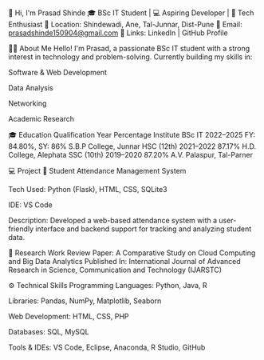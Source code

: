 👋 Hi, I'm Prasad Shinde
🎓 BSc IT Student | 💻 Aspiring Developer | 🧠 Tech Enthusiast
📍 Location: Shindewadi, Ane, Tal-Junnar, Dist-Pune
📧 Email: prasadshinde150904@gmail.com
🔗 Links:
LinkedIn | GitHub Profile

🧑‍💼 About Me
Hello! I'm Prasad, a passionate BSc IT student with a strong interest in technology and problem-solving.
Currently building my skills in:

Software & Web Development

Data Analysis

Networking

Academic Research

🎓 Education
Qualification	Year	Percentage	Institute
BSc IT	2022–2025	FY: 84.80%, SY: 86%	S.B.P College, Junnar
HSC (12th)	2021–2022	87.17%	H.D. College, Alephata
SSC (10th)	2019–2020	87.20%	A.V. Palaspur, Tal-Parner

💻 Project
📘 Student Attendance Management System

Tech Used: Python (Flask), HTML, CSS, SQLite3

IDE: VS Code

Description: Developed a web-based attendance system with a user-friendly interface and backend support for tracking and analyzing student data.

📑 Research Work
Review Paper: A Comparative Study on Cloud Computing and Big Data Analytics
Published In: International Journal of Advanced Research in Science, Communication and Technology (IJARSTC)

⚙️ Technical Skills
Programming Languages: Python, Java, R

Libraries: Pandas, NumPy, Matplotlib, Seaborn

Web Development: HTML, CSS, PHP

Databases: SQL, MySQL

Tools & IDEs: VS Code, Eclipse, Anaconda, R Studio, GitHub


